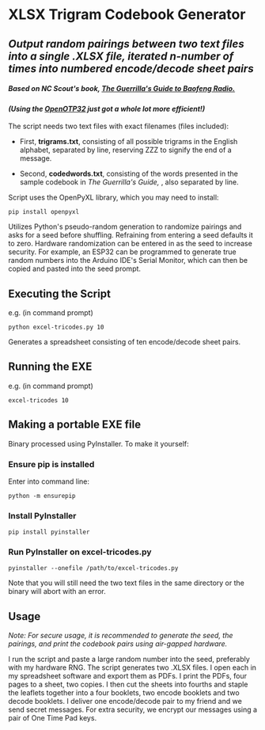 # XLSX Trigram Codebook Generator

## *Output random pairings between two text files into a single .XLSX file, iterated n-number of times into numbered encode/decode sheet pairs*

##### Based on NC Scout's book, [*The Guerrilla's Guide to Baofeng Radio.*](https://brushbeater.store/products/the-guerrillas-guide-to-the-baofeng-radio-authors-verison)

#### *(Using the [OpenOTP32](https://github.com/emergencyrussell/OpenOTP32) just got a whole lot more efficient!)*

The script needs two text files with exact filenames (files included):

- First, **trigrams.txt**, consisting of all possible trigrams in the English alphabet, separated by line, reserving ZZZ to signify the end of a message.

- Second, **codedwords.txt**, consisting of the words presented in the sample codebook in *The Guerrilla's Guide,* , also separated by line.

Script uses the OpenPyXL library, which you may need to install:

```
pip install openpyxl
```

Utilizes Python's pseudo-random generation to randomize pairings and asks for a seed before shuffling. Refraining from entering a seed defaults it to zero. Hardware randomization can be entered in as the seed to increase security. For example, an ESP32 can be programmed to generate true random numbers into the Arduino IDE's Serial Monitor, which can then be copied and pasted into the seed prompt.

## Executing the Script

e.g. (in command prompt)

```
python excel-tricodes.py 10
```

Generates a spreadsheet consisting of ten encode/decode sheet pairs.

## Running the EXE

e.g. (in command prompt)

```
excel-tricodes 10
```

## Making a portable EXE file

Binary processed using PyInstaller. To make it yourself:

### Ensure pip is installed

Enter into command line:

```
python -m ensurepip
```

### Install PyInstaller

```
pip install pyinstaller
```

### Run PyInstaller on excel-tricodes.py

```
pyinstaller --onefile /path/to/excel-tricodes.py
```

Note that you will still need the two text files in the same directory or the binary will abort with an error.

## Usage

*Note: For secure usage, it is recommended to generate the seed, the pairings, and print the codebook pairs using air-gapped hardware.*

I run the script and paste a large random number into the seed, preferably with my hardware RNG. The script generates two .XLSX files. I open each in my spreadsheet software and export them as PDFs. I print the PDFs, four pages to a sheet, two copies. I then cut the sheets into fourths and staple the leaflets together into a four booklets, two encode booklets and two decode booklets. I deliver one encode/decode pair to my friend and we send secret messages. For extra security, we encrypt our messages using a pair of One Time Pad keys.